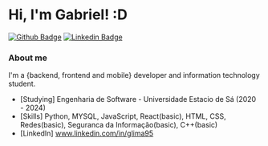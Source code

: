 # Hi, I'm Gabriel! :D

[![Github Badge](https://img.shields.io/badge/-Github-000?style=flat-square&logo=Github&logoColor=white&link=https://github.com/poshx)](https://github.com/poshx)
[![Linkedin Badge](https://img.shields.io/badge/-LinkedIn-blue?style=flat-square&logo=Linkedin&logoColor=white&link=https://www.linkedin.com/in/glima95/)](https://www.linkedin.com/in/glima95/)


### About me
I'm a {backend, frontend and mobile} developer and information technology student.

- [Studying] Engenharia de Software - Universidade Estacio de Sá (2020 - 2024)
- [Skills] Python, MYSQL, JavaScript, React(basic), HTML, CSS, Redes(basic), Seguranca da Informação(basic), C++(basic)
- [LinkedIn] www.linkedin.com/in/glima95


